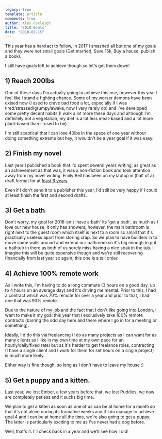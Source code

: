 ```yaml
---
legacy: true 
template: article 
comments: true 
author: Alex Foxleigh
title: "2018 Goals"
date: "2018-02-15"
---
```


This year has a hard act to follow, in 2017 I smashed all but one of my goals and they were not small goals (Get married, Save 15k, Buy a house, publish a book).

I still have goals left to achieve though so let's get them down!

## 1) Reach 200lbs

One of these days I'm actually going to achieve this one, however this year I feel like I stand a fighting chance. Some of my worser demons have been exised now (I used to crave bad food a lot, especially if I was tired/stressed/grumpy/awake, now I very rarely do) and I've developed some pretty decent habits (I walk a lot more these days and although I'm definitely not a vegetarian, my diet is a lot less meat-based and a lot more plant-based than it used to be).

I'm still sceptical that I can lose 40lbs in the space of one year without doing something extreme but hey, it wouldn't be a year goal if it was easy.

## 2) Finish my novel

Last year I published a book that I'd spent several years writing, as great as an achievement as that was, it was a non-fiction book and took attention away from my novel writing. Emily Bell has been on my laptop in (half of a) draft format for at [least 6 years](/2012/01/2012-not-the-end-the-beginning/).

Even if I don't send it to a publisher this year, I'd still be very happy if I could at least finish the first and second drafts.

## 3) Get a bath

Don't worry, my goal for 2018 isn't 'have a bath' its 'get a bath', as much as I love our new house, it only has showers, however, the main bathroom is right next to the guest room which itself is next to a room so small that it's practically useless apart from storing crap. So we plan to have builders in to move some walls around and extend our bathroom so it's big enough to put a bathtub in there as both of us sorely miss having a nice soak in the tub. I imagine this will be quite expensive though and we're still recovering financially from last year so again, this one is a tall order.

## 4) Achieve 100% remote work

As I write this, I'm having to do a long commute (3 hours on a good day, up to 4 hours on an average day) and it's driving me mental. Prior to this, I had a contract which was 70% remote for over a year and prior to that, I had one that was 90% remote.

Due to the nature of my job and the fact that I don't like going into London, I want to make it my goal this year that I exclusively take 100% remote contracts (barring the odd day here and there where I go in for a meeting or something).

Ideally, I'd do this via freelancing (I do as many projects as I can want for as many clients as I like in my own time at my own pace for an hourly/daily/fixed rate) but as it's harder to get freelance roles, contracting (I have a single client and I work for them for set hours on a single project) is much more likely.

Either way is fine though, so long as I don't have to leave my house :)

## 5) Get a puppy and a kitten.

Last year, we lost Ember, a few years before that, we lost Puddles, we now are completely petless and it sucks big time.

We plan to get a kitten as soon as one of us can be at home for a month so that it's not alone during its formative weeks and if I do manage to achieve goal 4 and I can be at home all the time, we're also going to get a puppy. The latter is particularly exciting to me as I've never had a dog before.

Well, that's it. I'll check back in a year and we'll see how I did!
